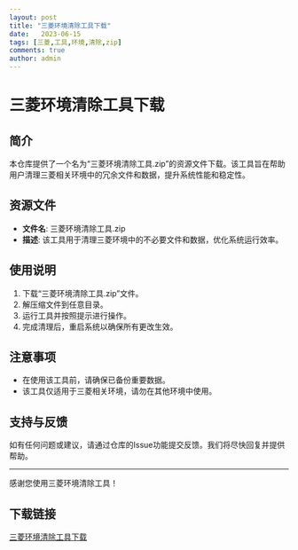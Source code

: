 ```yaml
---
layout: post
title: "三菱环境清除工具下载"
date:   2023-06-15
tags: [三菱,工具,环境,清除,zip]
comments: true
author: admin
---
```

# 三菱环境清除工具下载

## 简介

本仓库提供了一个名为“三菱环境清除工具.zip”的资源文件下载。该工具旨在帮助用户清理三菱相关环境中的冗余文件和数据，提升系统性能和稳定性。

## 资源文件

- **文件名**: 三菱环境清除工具.zip
- **描述**: 该工具用于清理三菱环境中的不必要文件和数据，优化系统运行效率。

## 使用说明

1. 下载“三菱环境清除工具.zip”文件。
2. 解压缩文件到任意目录。
3. 运行工具并按照提示进行操作。
4. 完成清理后，重启系统以确保所有更改生效。

## 注意事项

- 在使用该工具前，请确保已备份重要数据。
- 该工具仅适用于三菱相关环境，请勿在其他环境中使用。

## 支持与反馈

如有任何问题或建议，请通过仓库的Issue功能提交反馈。我们将尽快回复并提供帮助。

---

感谢您使用三菱环境清除工具！

## 下载链接

[三菱环境清除工具下载](https://pan.quark.cn/s/237c6adf343f)